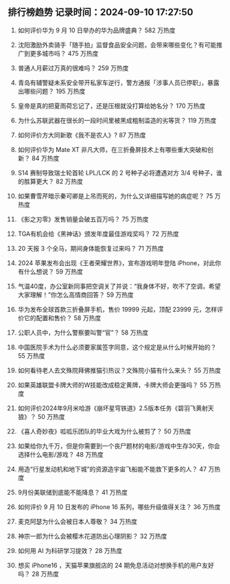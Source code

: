 
## 排行榜趋势 记录时间：2024-09-10 17:27:50
  
  1. 如何评价华为 9 月 10 日举办的华为品牌盛典？ 582 万热度
    
  2. 沈阳激励外卖骑手「随手拍」监督食品安全问题，会带来哪些变化？有可能推广到更多城市吗？ 475 万热度
    
  3. 普通人月薪过万真的很难吗？ 259 万热度
    
  4. 青岛有辅警疑未系安全带开私家车逆行，警方通报「涉事人员已停职」，暴露出哪些问题？ 195 万热度
    
  5. 皇帝是真的把夏雨荷忘记了，还是压根就没打算给她名分？ 170 万热度
    
  6. 为什么苏联武器在很长的一段时间里被黑成粗制滥造的劣等货？ 119 万热度
    
  7. 如何评价方大同新歌《我不是农人》? 87 万热度
    
  8. 如何评价华为 Mate XT 非凡大师，在三折叠屏技术上有哪些重大突破和创新？ 84 万热度
    
  9. S14 赛制导致瑞士轮首轮 LPL/LCK 的 2 号种子必将遭遇对方 3/4 号种子，谁的胜算更大？ 82 万热度
    
  10. 如果曹雪芹暗示秦可卿是上吊而死的，为什么又详细描写她的病症呢？ 75 万热度
    
  11. 《影之刃零》发售销量会破五百万吗？ 75 万热度
    
  12. TGA有机会给《黑神话》颁发年度最佳游戏奖吗？ 72 万热度
    
  13. 20 天报 3 个全马，期间身体能恢复过来吗？ 71 万热度
    
  14. 2024 苹果发布会出现《王者荣耀世界》，宣布游戏明年登陆 iPhone，对此你有什么想说？ 59 万热度
    
  15. 气温40度，办公室新同事把空调关了并说：“我身体不好，吹不了空调，希望大家理解！”你怎么高情商回答？ 59 万热度
    
  16. 华为发布全球首款三折叠屏手机，售价 19999 元起，顶配 23999 元，怎样评价它的配置和售价？ 58 万热度
    
  17. 公职人员中，为什么警察要叫警“官”？ 58 万热度
    
  18. 中国医院手术为什么必须要家属签字同意，这个规定是从什么时候开始的？ 55 万热度
    
  19. 如何看待老人去文殊院拜佛推猫引热议？文殊院小猫有什么来头？ 55 万热度
    
  20. 如果英雄联盟卡牌大师的W技能改成稳定黄牌，卡牌大师会更强吗？ 55 万热度
    
  21. 如何评价2024年9月米哈游《崩坏星穹铁道》2.5版本任务《碧羽飞黄射天狼》？ 50 万热度
    
  22. 《喜人奇妙夜》呱呱乐团队的毕业大戏为什么被剪了？ 50 万热度
    
  23. 如果给你九千万，但是你需要到一个丧尸题材的电影/游戏中生存30天，你会选择什么电影/游戏？ 48 万热度
    
  24. 用造“行星发动机和地下城”的资源造宇宙飞船能不能救下更多的人？ 47 万热度
    
  25. 9月份美联储到底能不能降息？ 41 万热度
    
  26. 如何评价 9 月 10 日发布的 iPhone 16  系列，哪些升级值得关注？ 36 万热度
    
  27. 麦克阿瑟为什么会被日本人尊敬？ 34 万热度
    
  28. 神宗一郎为什么会被樱木花道防出心理阴影？ 32 万热度
    
  29. 如何用 AI 为科研学习提效？ 28 万热度
    
  30. 想买 iPhone16 ，天猫苹果旗舰店的 24 期免息活动对想换手机的用户友好吗？ 28 万热度
    